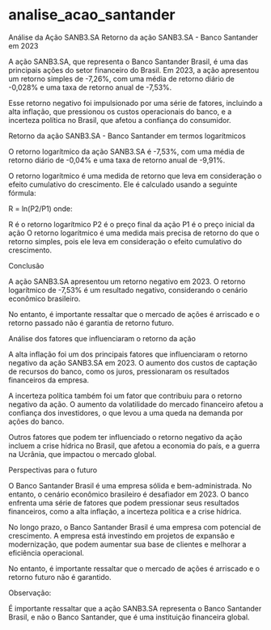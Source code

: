 # analise_acao_santander
Análise da Ação SANB3.SA
Retorno da ação SANB3.SA - Banco Santander em 2023

A ação SANB3.SA, que representa o Banco Santander Brasil, é uma das principais ações do setor financeiro do Brasil. Em 2023, a ação apresentou um retorno simples de -7,26%, com uma média de retorno diário de -0,028% e uma taxa de retorno anual de -7,53%.

Esse retorno negativo foi impulsionado por uma série de fatores, incluindo a alta inflação, que pressionou os custos operacionais do banco, e a incerteza política no Brasil, que afetou a confiança do consumidor.

Retorno da ação SANB3.SA - Banco Santander em termos logarítmicos

O retorno logarítmico da ação SANB3.SA é -7,53%, com uma média de retorno diário de -0,04% e uma taxa de retorno anual de -9,91%.

O retorno logarítmico é uma medida de retorno que leva em consideração o efeito cumulativo do crescimento. Ele é calculado usando a seguinte fórmula:

R = ln(P2/P1)
onde:

R é o retorno logarítmico
P2 é o preço final da ação
P1 é o preço inicial da ação
O retorno logarítmico é uma medida mais precisa de retorno do que o retorno simples, pois ele leva em consideração o efeito cumulativo do crescimento.

Conclusão

A ação SANB3.SA apresentou um retorno negativo em 2023. O retorno logarítmico de -7,53% é um resultado negativo, considerando o cenário econômico brasileiro.

No entanto, é importante ressaltar que o mercado de ações é arriscado e o retorno passado não é garantia de retorno futuro.

Análise dos fatores que influenciaram o retorno da ação

A alta inflação foi um dos principais fatores que influenciaram o retorno negativo da ação SANB3.SA em 2023. O aumento dos custos de captação de recursos do banco, como os juros, pressionaram os resultados financeiros da empresa.

A incerteza política também foi um fator que contribuiu para o retorno negativo da ação. O aumento da volatilidade do mercado financeiro afetou a confiança dos investidores, o que levou a uma queda na demanda por ações do banco.

Outros fatores que podem ter influenciado o retorno negativo da ação incluem a crise hídrica no Brasil, que afetou a economia do país, e a guerra na Ucrânia, que impactou o mercado global.

Perspectivas para o futuro

O Banco Santander Brasil é uma empresa sólida e bem-administrada. No entanto, o cenário econômico brasileiro é desafiador em 2023. O banco enfrenta uma série de fatores que podem pressionar seus resultados financeiros, como a alta inflação, a incerteza política e a crise hídrica.

No longo prazo, o Banco Santander Brasil é uma empresa com potencial de crescimento. A empresa está investindo em projetos de expansão e modernização, que podem aumentar sua base de clientes e melhorar a eficiência operacional.

No entanto, é importante ressaltar que o mercado de ações é arriscado e o retorno futuro não é garantido.

Observação:

É importante ressaltar que a ação SANB3.SA representa o Banco Santander Brasil, e não o Banco Santander, que é uma instituição financeira global.
